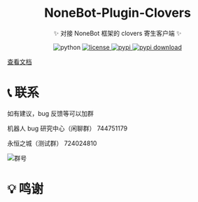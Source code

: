 <div align="center">

# NoneBot-Plugin-Clovers

✨ 对接 NoneBot 框架的 clovers 寄生客户端 ✨

<img src="https://img.shields.io/badge/python-3.12+-blue.svg" alt="python">
<a href="./LICENSE">
  <img src="https://img.shields.io/github/license/KarisAya/nonebot_plugin_clovers.svg" alt="license">
</a>
<a href="https://pypi.python.org/pypi/nonebot_plugin_clovers">
  <img src="https://img.shields.io/pypi/v/nonebot_plugin_clovers.svg" alt="pypi">
</a>
<a href="https://pypi.python.org/pypi/nonebot_plugin_clovers">
  <img src="https://img.shields.io/pypi/dm/nonebot_plugin_clovers" alt="pypi download">
</a>
</div>

[查看文档](https://clovers-project.github.io/#/nonebot-plugin-clovers)

# 📞 联系

如有建议，bug 反馈等可以加群

机器人 bug 研究中心（闲聊群） 744751179

永恒之城（测试群） 724024810

![群号](https://github.com/clovers-project/clovers/blob/master/attachment/qrcode.svg)

# 💡 鸣谢
